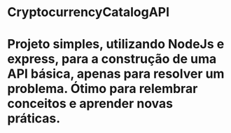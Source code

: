 # CryptocurrencyCatalogAPI
# Projeto simples, utilizando NodeJs e express, para a construção de uma API básica, apenas para resolver um problema. Ótimo para relembrar conceitos e aprender novas práticas.
